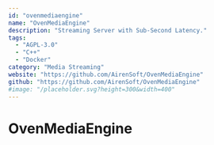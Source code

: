 ```yaml
---
id: "ovenmediaengine"
name: "OvenMediaEngine"
description: "Streaming Server with Sub-Second Latency."
tags:
  - "AGPL-3.0"
  - "C++"
  - "Docker"
category: "Media Streaming"
website: "https://github.com/AirenSoft/OvenMediaEngine"
github: "https://github.com/AirenSoft/OvenMediaEngine"
#image: "/placeholder.svg?height=300&width=400"
---
```


# OvenMediaEngine

